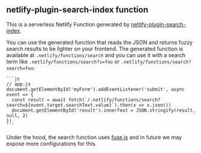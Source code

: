 ## netlify-plugin-search-index function

This is a serverless Netlify Function generated by [netlify-plugin-search-index](https://github.com/sw-yx/netlify-plugin-search-index).

You can use the generated function that reads the JSON and returns fuzzy search results to be lighter on your frontend. The generated function is available at `.netlify/functions/search` and you can use it with a search term like `.netlify/functions/search?s=foo` or `.netlify/functions/search?search=foo`:

    ```js
    // app.js
    document.getElementById('myForm').addEventListener('submit', async event => {
      const result = await fetch(`/.netlify/functions/search?search=${event.target.searchText.value}`).then(x => x.json())
      document.getElementById('result').innerText = JSON.stringify(result, null, 2)
    })
    ```

Under the hood, the search function uses [fuse.js](https://fusejs.io/) and in future we may expose more configurations for this.